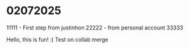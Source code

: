 # 02072025
11111 - First step from justinhon
22222 - from personal account
33333

Hello, this is fun! :)
Test on collab merge
